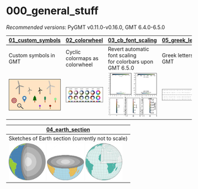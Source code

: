 # 000_general_stuff

_Recommended versions_: PyGMT v0.11.0-v0.16.0, GMT 6.4.0-6.5.0

| **[01_custom_symbols](https://github.com/yvonnefroehlich/gmt-pygmt-plotting/tree/main/000_general_stuff/01_custom_symbols/custom_symbols.py)** | **[02_colorwheel](https://github.com/yvonnefroehlich/gmt-pygmt-plotting/tree/main/000_general_stuff/02_colorwheel/colorwheel_pygmt.py)** | **[03_cb_font_scaling](https://github.com/yvonnefroehlich/gmt-pygmt-plotting/tree/main/000_general_stuff/03_cb_font_scaling/cb_font_scaling.py)** | **[05_greek_letters](https://github.com/yvonnefroehlich/gmt-pygmt-plotting/tree/main/000_general_stuff/05_greek_letters/greek_letters.py)** |
| --- | --- | --- | --- |
| Custom symbols in GMT | Cyclic colormaps as colorwheel | Revert automatic font scaling <br> for colorbars upon GMT 6.5.0 | Greek letters in GMT |
| <img src="https://github.com/yvonnefroehlich/gmt-pygmt-plotting/raw/main/000_general_stuff/01_custom_symbols/custom_symbols.png" width="200"> | <img src="https://github.com/yvonnefroehlich/gmt-pygmt-plotting/raw/main/000_general_stuff/02_colorwheel/colorwheel_all_cmaps.png" width="200"> | <img src="https://github.com/yvonnefroehlich/gmt-pygmt-plotting/raw/main/000_general_stuff/03_cb_font_scaling/cb_font_scaling_01.png" width="150"> <img src="https://github.com/yvonnefroehlich/gmt-pygmt-plotting/raw/main/000_general_stuff/03_cb_font_scaling/cb_font_scaling_02.png" width="150"> | <img src="https://github.com/yvonnefroehlich/gmt-pygmt-plotting/raw/main/000_general_stuff/05_greek_letters/greek_letters.png" width="200"> |

| **[04_earth_section](https://github.com/yvonnefroehlich/gmt-pygmt-plotting/tree/main/000_general_stuff/04_earth_section/earth_section.py)** |
| --- |
| Sketches of Earth section (currently not to scale) |
| <img src="https://github.com/yvonnefroehlich/gmt-pygmt-plotting/raw/main/000_general_stuff/04_earth_section/earth_section_open_vertical_green.png" width="100"> <img src="https://github.com/yvonnefroehlich/gmt-pygmt-plotting/raw/main/000_general_stuff/04_earth_section/earth_section_half_horizontal_brown.png" width="100"> <img src="https://github.com/yvonnefroehlich/gmt-pygmt-plotting/raw/main/000_general_stuff/04_earth_section/earth_section_northeast_quadrant_kit.png" width="100"> |
